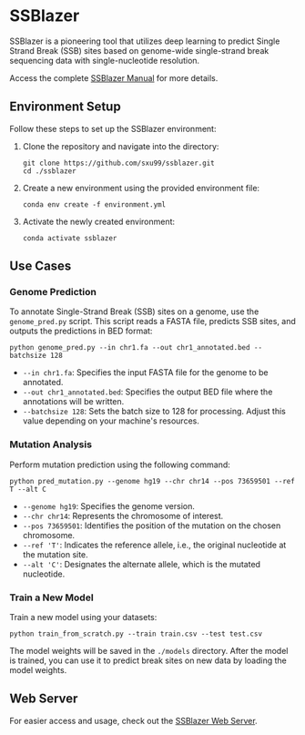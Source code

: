 # SSBlazer

SSBlazer is a pioneering tool that utilizes deep learning to predict Single Strand Break (SSB) sites based on genome-wide single-strand break sequencing data with single-nucleotide resolution. 

Access the complete [SSBlazer Manual](https://sxu99.gitbook.io/ssblazer/) for more details.

## Environment Setup

Follow these steps to set up the SSBlazer environment:

1. Clone the repository and navigate into the directory:

    ```
    git clone https://github.com/sxu99/ssblazer.git
    cd ./ssblazer
    ```

2. Create a new environment using the provided environment file:

    ```
    conda env create -f environment.yml
    ```

3. Activate the newly created environment:

    ```
    conda activate ssblazer
    ```

## Use Cases

### Genome Prediction

To annotate Single-Strand Break (SSB) sites on a genome, use the `genome_pred.py` script. This script reads a FASTA file, predicts SSB sites, and outputs the predictions in BED format:

```
python genome_pred.py --in chr1.fa --out chr1_annotated.bed --batchsize 128
```

- `--in chr1.fa`: Specifies the input FASTA file for the genome to be annotated.
- `--out chr1_annotated.bed`: Specifies the output BED file where the annotations will be written.
- `--batchsize 128`: Sets the batch size to 128 for processing. Adjust this value depending on your machine's resources.

### Mutation Analysis

Perform mutation prediction using the following command:

```
python pred_mutation.py --genome hg19 --chr chr14 --pos 73659501 --ref T --alt C
```

- `--genome hg19`: Specifies the genome version.
- `--chr chr14`: Represents the chromosome of interest.
- `--pos 73659501`: Identifies the position of the mutation on the chosen chromosome.
- `--ref 'T'`: Indicates the reference allele, i.e., the original nucleotide at the mutation site.
- `--alt 'C'`: Designates the alternate allele, which is the mutated nucleotide.

### Train a New Model

Train a new model using your datasets:

```
python train_from_scratch.py --train train.csv --test test.csv
```

The model weights will be saved in the `./models` directory. After the model is trained, you can use it to predict break sites on new data by loading the model weights.

## Web Server

For easier access and usage, check out the [SSBlazer Web Server](https://proj.cse.cuhk.edu.hk/aihlab/ssblazer/).
